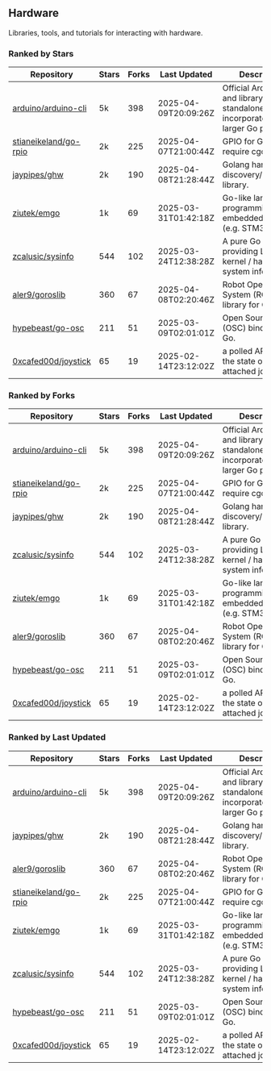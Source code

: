 ## Hardware

Libraries, tools, and tutorials for interacting with hardware.

### Ranked by Stars

| Repository | Stars | Forks | Last Updated | Description | 
|------------|-------|-------|--------------|-------------|
| [arduino/arduino-cli](https://github.com/arduino/arduino-cli) | 5k | 398 | 2025-04-09T20:09:26Z |  Official Arduino CLI and library. Can run standalone, or be incorporated into larger Go projects. |
| [stianeikeland/go-rpio](https://github.com/stianeikeland/go-rpio) | 2k | 225 | 2025-04-07T21:00:44Z |  GPIO for Go, doesn't require cgo. |
| [jaypipes/ghw](https://github.com/jaypipes/ghw) | 2k | 190 | 2025-04-08T21:28:44Z |  Golang hardware discovery/inspection library. |
| [ziutek/emgo](https://github.com/ziutek/emgo) | 1k | 69 | 2025-03-31T01:42:18Z |  Go-like language for programming embedded systems (e.g. STM32 MCU). |
| [zcalusic/sysinfo](https://github.com/zcalusic/sysinfo) | 544 | 102 | 2025-03-24T12:38:28Z |  A pure Go library providing Linux OS / kernel / hardware system information. |
| [aler9/goroslib](https://github.com/aler9/goroslib) | 360 | 67 | 2025-04-08T02:20:46Z |  Robot Operating System (ROS) library for Go. |
| [hypebeast/go-osc](https://github.com/hypebeast/go-osc) | 211 | 51 | 2025-03-09T02:01:01Z |  Open Sound Control (OSC) bindings for Go. |
| [0xcafed00d/joystick](https://github.com/0xcafed00d/joystick) | 65 | 19 | 2025-02-14T23:12:02Z |  a polled API to read the state of an attached joystick. |

### Ranked by Forks

| Repository | Stars | Forks | Last Updated | Description | 
|------------|-------|-------|--------------|-------------|
| [arduino/arduino-cli](https://github.com/arduino/arduino-cli) | 5k | 398 | 2025-04-09T20:09:26Z |  Official Arduino CLI and library. Can run standalone, or be incorporated into larger Go projects. |
| [stianeikeland/go-rpio](https://github.com/stianeikeland/go-rpio) | 2k | 225 | 2025-04-07T21:00:44Z |  GPIO for Go, doesn't require cgo. |
| [jaypipes/ghw](https://github.com/jaypipes/ghw) | 2k | 190 | 2025-04-08T21:28:44Z |  Golang hardware discovery/inspection library. |
| [zcalusic/sysinfo](https://github.com/zcalusic/sysinfo) | 544 | 102 | 2025-03-24T12:38:28Z |  A pure Go library providing Linux OS / kernel / hardware system information. |
| [ziutek/emgo](https://github.com/ziutek/emgo) | 1k | 69 | 2025-03-31T01:42:18Z |  Go-like language for programming embedded systems (e.g. STM32 MCU). |
| [aler9/goroslib](https://github.com/aler9/goroslib) | 360 | 67 | 2025-04-08T02:20:46Z |  Robot Operating System (ROS) library for Go. |
| [hypebeast/go-osc](https://github.com/hypebeast/go-osc) | 211 | 51 | 2025-03-09T02:01:01Z |  Open Sound Control (OSC) bindings for Go. |
| [0xcafed00d/joystick](https://github.com/0xcafed00d/joystick) | 65 | 19 | 2025-02-14T23:12:02Z |  a polled API to read the state of an attached joystick. |

### Ranked by Last Updated

| Repository | Stars | Forks | Last Updated | Description | 
|------------|-------|-------|--------------|-------------|
| [arduino/arduino-cli](https://github.com/arduino/arduino-cli) | 5k | 398 | 2025-04-09T20:09:26Z |  Official Arduino CLI and library. Can run standalone, or be incorporated into larger Go projects. |
| [jaypipes/ghw](https://github.com/jaypipes/ghw) | 2k | 190 | 2025-04-08T21:28:44Z |  Golang hardware discovery/inspection library. |
| [aler9/goroslib](https://github.com/aler9/goroslib) | 360 | 67 | 2025-04-08T02:20:46Z |  Robot Operating System (ROS) library for Go. |
| [stianeikeland/go-rpio](https://github.com/stianeikeland/go-rpio) | 2k | 225 | 2025-04-07T21:00:44Z |  GPIO for Go, doesn't require cgo. |
| [ziutek/emgo](https://github.com/ziutek/emgo) | 1k | 69 | 2025-03-31T01:42:18Z |  Go-like language for programming embedded systems (e.g. STM32 MCU). |
| [zcalusic/sysinfo](https://github.com/zcalusic/sysinfo) | 544 | 102 | 2025-03-24T12:38:28Z |  A pure Go library providing Linux OS / kernel / hardware system information. |
| [hypebeast/go-osc](https://github.com/hypebeast/go-osc) | 211 | 51 | 2025-03-09T02:01:01Z |  Open Sound Control (OSC) bindings for Go. |
| [0xcafed00d/joystick](https://github.com/0xcafed00d/joystick) | 65 | 19 | 2025-02-14T23:12:02Z |  a polled API to read the state of an attached joystick. |

